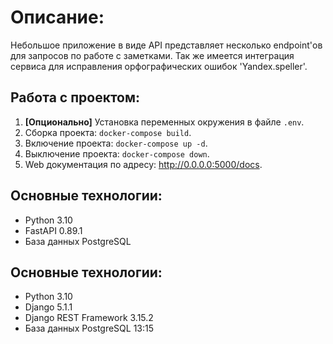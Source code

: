 # Описание:
Небольшое приложение в виде API представляет несколько endpoint'ов для запросов по работе с заметками.
Так же имеется интеграция сервиса для исправления орфографических ошибок 'Yandex.speller'.
## Работа с проектом:
1. **[Опционально]** Установка переменных окружения в файле `.env`.
2. Сборка проекта: `docker-compose build`.
3. Включение проекта: `docker-compose up -d`.
4. Выключение проекта: `docker-compose down`.
5. Web документация по адресу: http://0.0.0.0:5000/docs.
## Основные технологии:
- Python 3.10
- FastAPI 0.89.1
- База данных PostgreSQL
## Основные технологии: 
- Python 3.10
- Django 5.1.1
- Django REST Framework 3.15.2
- База данных PostgreSQL 13:15
